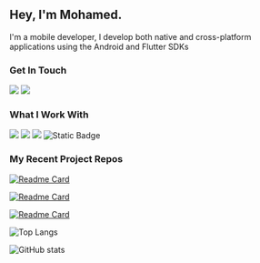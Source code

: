 ## Hey, I'm Mohamed. 
I'm a mobile developer, I develop both native and cross-platform applications using the Android and Flutter SDKs


### Get In Touch
<a href="mailto:m.abobakrrabia@gmail.com"><img src="https://img.shields.io/badge/Gmail-D14836?style=for-the-badge&logo=gmail&logoColor=white"></a> <a href="https://www.linkedin.com/in/mohamed-bakr-rabia/"><img src="https://img.shields.io/badge/LinkedIn-0077B5?style=for-the-badge&logo=linkedin&logoColor=white"></a> 

### What I Work With
<img src="https://img.shields.io/badge/kotlin-ffffff?style=for-the-badge&logo=kotlin&logoColor=7f52ff"> <img src="https://img.shields.io/badge/java-000?style=for-the-badge"> <img src="https://img.shields.io/badge/Dart-168afd?style=for-the-badge&logo=dart&logoColor=61DAFB"> ![Static Badge](https://img.shields.io/badge/python-red?style=for-the-badge&logo=python&logoColor=%23ffd43b&color=%23306998)


### My Recent Project Repos
  [![Readme Card](https://github-readme-stats.vercel.app/api/pin/?username=mbakr0&repo=Journal)](https://github.com/mbakr0/Journal) 
  
  [![Readme Card](https://github-readme-stats.vercel.app/api/pin/?username=mbakr0&repo=furniture_shopping)](https://github.com/mbakr0/furniture_shopping)
  
  [![Readme Card](https://github-readme-stats.vercel.app/api/pin/?username=mbakr0&repo=advent-of-code)](https://github.com/mbakr0/advent-of-code)
  

<!--- 
<img src="https://github-readme-stats-sigma-five.vercel.app/api/top-langs?username=mbakr0&show_icons=true&locale=en&layout=compact" alt="Mohamed Bakr" />
-->

![Top Langs](https://github-readme-stats.vercel.app/api/top-langs/?username=mbakr0)


![GitHub stats](https://github-readme-stats.vercel.app/api?username=mbakr0&show_icons=true&theme=dark)

